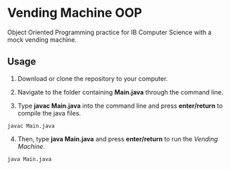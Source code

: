 # Vending Machine OOP
Object Oriented Programming practice for IB Computer Science with a mock vending machine.
## Usage

1. Download or clone the repository to your computer.

2. Navigate to the folder containing **Main.java** through the command line.

3. Type **javac Main.java** into the command line and press **enter/return** to compile the java files.
```
javac Main.java
```

4. Then, type **java Main.java** and press **enter/return** to run the *Vending Machine*.
```
java Main.java
```